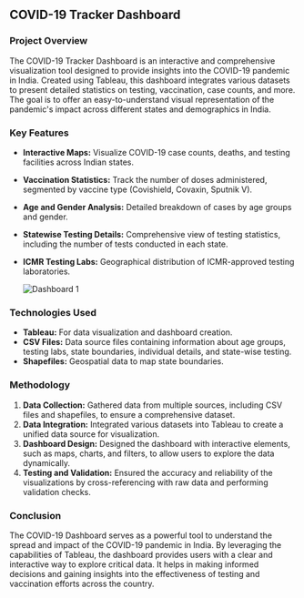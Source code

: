 ## COVID-19 Tracker Dashboard

### Project Overview
The COVID-19 Tracker Dashboard is an interactive and comprehensive visualization tool designed to provide insights into the COVID-19 pandemic in India. Created using Tableau, this dashboard integrates various datasets to present detailed statistics on testing, vaccination, case counts, and more. The goal is to offer an easy-to-understand visual representation of the pandemic's impact across different states and demographics in India.

### Key Features
- **Interactive Maps:** Visualize COVID-19 case counts, deaths, and testing facilities across Indian states.
- **Vaccination Statistics:** Track the number of doses administered, segmented by vaccine type (Covishield, Covaxin, Sputnik V).
- **Age and Gender Analysis:** Detailed breakdown of cases by age groups and gender.
- **Statewise Testing Details:** Comprehensive view of testing statistics, including the number of tests conducted in each state.
- **ICMR Testing Labs:** Geographical distribution of ICMR-approved testing laboratories.
  

   ![Dashboard 1](https://github.com/user-attachments/assets/5f2fd51e-24e2-413e-af1d-528f9f956769)


### Technologies Used
- **Tableau:** For data visualization and dashboard creation.
- **CSV Files:** Data source files containing information about age groups, testing labs, state boundaries, individual details, and state-wise testing.
- **Shapefiles:** Geospatial data to map state boundaries.

### Methodology
1. **Data Collection:** Gathered data from multiple sources, including CSV files and shapefiles, to ensure a comprehensive dataset.
2. **Data Integration:** Integrated various datasets into Tableau to create a unified data source for visualization.
3. **Dashboard Design:** Designed the dashboard with interactive elements, such as maps, charts, and filters, to allow users to explore the data dynamically.
4. **Testing and Validation:** Ensured the accuracy and reliability of the visualizations by cross-referencing with raw data and performing validation checks.

### Conclusion
The COVID-19 Dashboard serves as a powerful tool to understand the spread and impact of the COVID-19 pandemic in India. By leveraging the capabilities of Tableau, the dashboard provides users with a clear and interactive way to explore critical data. It helps in making informed decisions and gaining insights into the effectiveness of testing and vaccination efforts across the country.
